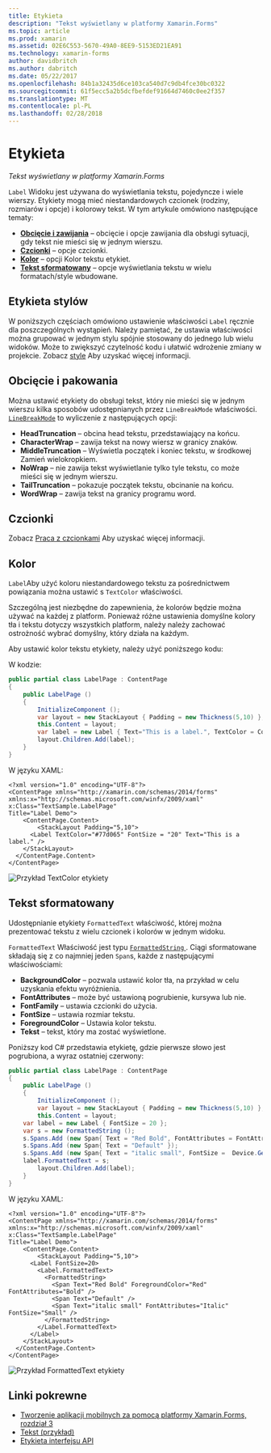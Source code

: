 ```yaml
---
title: Etykieta
description: "Tekst wyświetlany w platformy Xamarin.Forms"
ms.topic: article
ms.prod: xamarin
ms.assetid: 02E6C553-5670-49A0-8EE9-5153ED21EA91
ms.technology: xamarin-forms
author: davidbritch
ms.author: dabritch
ms.date: 05/22/2017
ms.openlocfilehash: 84b1a32435d6ce103ca540d7c9db4fce30bc0322
ms.sourcegitcommit: 61f5ecc5a2b5dcfbefdef91664d7460c0ee2f357
ms.translationtype: MT
ms.contentlocale: pl-PL
ms.lasthandoff: 02/28/2018
---
```

# <a name="label"></a>Etykieta

_Tekst wyświetlany w platformy Xamarin.Forms_

`Label` Widoku jest używana do wyświetlania tekstu, pojedyncze i wiele wierszy. Etykiety mogą mieć niestandardowych czcionek (rodziny, rozmiarów i opcje) i kolorowy tekst. W tym artykule omówiono następujące tematy:

- **[Obcięcie i zawijania](#Truncation_and_Wrapping)**  &ndash; obcięcie i opcje zawijania dla obsługi sytuacji, gdy tekst nie mieści się w jednym wierszu.
- **[Czcionki](#Font)**  &ndash; opcje czcionki.
- **[Kolor](#Color)**  &ndash; opcji Kolor tekstu etykiet.
- **[Tekst sformatowany](#Formatted_Text)**  &ndash; opcje wyświetlania tekstu w wielu formatach/style wbudowane.

## <a name="styling-label"></a>Etykieta stylów

W poniższych częściach omówiono ustawienie właściwości `Label` ręcznie dla poszczególnych wystąpień. Należy pamiętać, że ustawia właściwości można grupować w jednym stylu spójnie stosowany do jednego lub wielu widoków. Może to zwiększyć czytelność kodu i ułatwić wdrożenie zmiany w projekcie. Zobacz [style](~/xamarin-forms/user-interface/text/styles.md) Aby uzyskać więcej informacji.

<a name="Truncation_and_Wrapping" />

## <a name="truncation-and-wrapping"></a>Obcięcie i pakowania

Można ustawić etykiety do obsługi tekst, który nie mieści się w jednym wierszu kilka sposobów udostępnianych przez `LineBreakMode` właściwości. [`LineBreakMode`](https://developer.xamarin.com/api/type/Xamarin.Forms.LineBreakMode/) to wyliczenie z następujących opcji:

- **HeadTruncation** &ndash; obcina head tekstu, przedstawiający na końcu.
- **CharacterWrap** &ndash; zawija tekst na nowy wiersz w granicy znaków.
- **MiddleTruncation** &ndash; Wyświetla początek i koniec tekstu, w środkowej Zamień wielokropkiem.
- **NoWrap** &ndash; nie zawija tekst wyświetlanie tylko tyle tekstu, co może mieści się w jednym wierszu.
- **TailTruncation** &ndash; pokazuje początek tekstu, obcinanie na końcu.
- **WordWrap** &ndash; zawija tekst na granicy programu word.

## <a name="font"></a>Czcionki

Zobacz [Praca z czcionkami](~/xamarin-forms/user-interface/text/fonts.md) Aby uzyskać więcej informacji.

## <a name="color"></a>Kolor

`Label`Aby użyć koloru niestandardowego tekstu za pośrednictwem powiązania można ustawić s `TextColor` właściwości.

Szczególną jest niezbędne do zapewnienia, że kolorów będzie można używać na każdej z platform. Ponieważ różne ustawienia domyślne kolory tła i tekstu dotyczy wszystkich platform, należy należy zachować ostrożność wybrać domyślny, który działa na każdym.

Aby ustawić kolor tekstu etykiety, należy użyć poniższego kodu:

W kodzie:

```csharp
public partial class LabelPage : ContentPage
{
    public LabelPage ()
    {
        InitializeComponent ();
        var layout = new StackLayout { Padding = new Thickness(5,10) };
        this.Content = layout;
        var label = new Label { Text="This is a label.", TextColor = Color.FromHex("#77d065"), FontSize = 20 };
        layout.Children.Add(label);
    }
}
```

W języku XAML:

```xaml
<?xml version="1.0" encoding="UTF-8"?>
<ContentPage xmlns="http://xamarin.com/schemas/2014/forms"
xmlns:x="http://schemas.microsoft.com/winfx/2009/xaml"
x:Class="TextSample.LabelPage"
Title="Label Demo">
    <ContentPage.Content>
        <StackLayout Padding="5,10">
      <Label TextColor="#77d065" FontSize = "20" Text="This is a label." />
    </StackLayout>
  </ContentPage.Content>
</ContentPage>
```

![](label-images/textcolor.png "Przykład TextColor etykiety")

<a name="Formatted_Text" />

## <a name="formatted-text"></a>Tekst sformatowany

Udostępnianie etykiety `FormattedText` właściwość, której można prezentować tekstu z wielu czcionek i kolorów w jednym widoku.

`FormattedText` Właściwość jest typu [ `FormattedString` ](https://developer.xamarin.com/api/type/Xamarin.Forms.FormattedString/). Ciągi sformatowane składają się z co najmniej jeden `Span`s, każde z następującymi właściwościami:

- **BackgroundColor** &ndash; pozwala ustawić kolor tła, na przykład w celu uzyskania efektu wyróżnienia.
- **FontAttributes** &ndash; może być ustawioną pogrubienie, kursywa lub nie.
- **FontFamily** &ndash; ustawia czcionki do użycia.
- **FontSize** &ndash; ustawia rozmiar tekstu.
- **ForegroundColor** &ndash; Ustawia kolor tekstu.
- **Tekst** &ndash; tekst, który ma zostać wyświetlone.

Poniższy kod C# przedstawia etykietę, gdzie pierwsze słowo jest pogrubiona, a wyraz ostatniej czerwony:

```csharp
public partial class LabelPage : ContentPage
{
    public LabelPage ()
    {
        InitializeComponent ();
        var layout = new StackLayout { Padding = new Thickness(5,10) };
        this.Content = layout;
    var label = new Label { FontSize = 20 };
    var s = new FormattedString ();
    s.Spans.Add (new Span{ Text = "Red Bold", FontAttributes = FontAttributes.Bold });
    s.Spans.Add (new Span{ Text = "Default" });
    s.Spans.Add (new Span{ Text = "italic small", FontSize =  Device.GetNamedSize(NamedSize.Small, typeof(Label)), FontAttributes = FontAttributes.Italic});
    label.FormattedText = s;
        layout.Children.Add(label);
    }
}
```

W języku XAML:

```xaml
<?xml version="1.0" encoding="UTF-8"?>
<ContentPage xmlns="http://xamarin.com/schemas/2014/forms"
xmlns:x="http://schemas.microsoft.com/winfx/2009/xaml"
x:Class="TextSample.LabelPage"
Title="Label Demo">
    <ContentPage.Content>
        <StackLayout Padding="5,10">
      <Label FontSize=20>
        <Label.FormattedText>
          <FormattedString>
            <Span Text="Red Bold" ForegroundColor="Red" FontAttributes="Bold" />
            <Span Text="Default" />
            <Span Text="italic small" FontAttributes="Italic" FontSize="Small" />
          </FormattedString>
        </Label.FormattedText>
      </Label>
    </StackLayout>
  </ContentPage.Content>
</ContentPage>
```

![](label-images/formattedtext.png "Przykład FormattedText etykiety")


## <a name="related-links"></a>Linki pokrewne

- [Tworzenie aplikacji mobilnych za pomocą platformy Xamarin.Forms, rozdział 3](https://developer.xamarin.com/r/xamarin-forms/book/chapter03.pdf)
- [Tekst (przykład)](https://developer.xamarin.com/samples/xamarin-forms/UserInterface/Text)
- [Etykieta interfejsu API](https://developer.xamarin.com/api/type/Xamarin.Forms.Label/)
